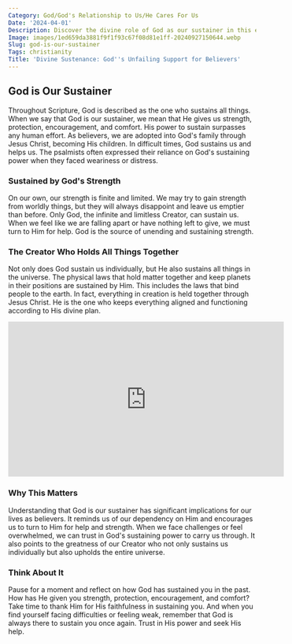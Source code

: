 ```yaml
---
Category: God/God's Relationship to Us/He Cares For Us
Date: '2024-04-01'
Description: Discover the divine role of God as our sustainer in this enlightening article. Explore how God provides, supports, and nourishes us through life.
Image: images/1ed659da3881f9f1f93c67f08d81e1ff-20240927150644.webp
Slug: god-is-our-sustainer
Tags: christianity
Title: 'Divine Sustenance: God''s Unfailing Support for Believers'
---
```


## God is Our Sustainer

Throughout Scripture, God is described as the one who sustains all things. When we say that God is our sustainer, we mean that He gives us strength, protection, encouragement, and comfort. His power to sustain surpasses any human effort. As believers, we are adopted into God's family through Jesus Christ, becoming His children. In difficult times, God sustains us and helps us. The psalmists often expressed their reliance on God's sustaining power when they faced weariness or distress.

### Sustained by God's Strength

On our own, our strength is finite and limited. We may try to gain strength from worldly things, but they will always disappoint and leave us emptier than before. Only God, the infinite and limitless Creator, can sustain us. When we feel like we are falling apart or have nothing left to give, we must turn to Him for help. God is the source of unending and sustaining strength.

### The Creator Who Holds All Things Together

Not only does God sustain us individually, but He also sustains all things in the universe. The physical laws that hold matter together and keep planets in their positions are sustained by Him. This includes the laws that bind people to the earth. In fact, everything in creation is held together through Jesus Christ. He is the one who keeps everything aligned and functioning according to His divine plan.


<iframe width="560" height="315" src="https://www.youtube.com/embed/0fEGe2QJ5QM" frameborder="0" allow="autoplay; encrypted-media" allowfullscreen></iframe>


### Why This Matters

Understanding that God is our sustainer has significant implications for our lives as believers. It reminds us of our dependency on Him and encourages us to turn to Him for help and strength. When we face challenges or feel overwhelmed, we can trust in God's sustaining power to carry us through. It also points to the greatness of our Creator who not only sustains us individually but also upholds the entire universe.

### Think About It

Pause for a moment and reflect on how God has sustained you in the past. How has He given you strength, protection, encouragement, and comfort? Take time to thank Him for His faithfulness in sustaining you. And when you find yourself facing difficulties or feeling weak, remember that God is always there to sustain you once again. Trust in His power and seek His help.